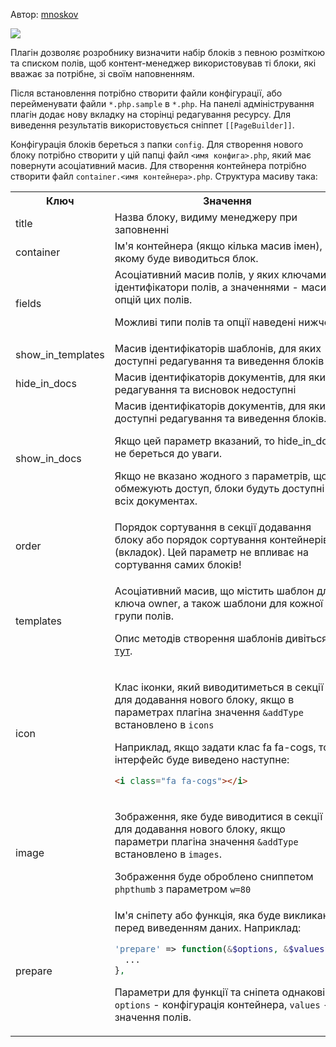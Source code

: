 Автор: <a href="https://github.com/mnoskov/pagebuilder">mnoskov</a>

<img src="https://img.shields.io/badge/PHP-%3E=5.6-green.svg?php=5.6">

Плагін дозволяє розробнику визначити набір блоків з певною розміткою та списком полів, щоб контент-менеджер використовував ті блоки, які вважає за потрібне, зі своїм наповненням.

Після встановлення потрібно створити файли конфігурації, або перейменувати файли `*.php.sample` в `*.php`. На панелі адміністрування плагін додає нову вкладку на сторінці редагування ресурсу. Для виведення результатів використовується сніппет `[[PageBuilder]]`.

Конфігурація блоків береться з папки `config`. Для створення нового блоку потрібно створити у цій папці файл `<имя конфига>.php`, який має повернути асоціативний масив. Для створення контейнера потрібно створити файл `container.<имя контейнера>.php`. Структура масиву така:

<table>
<tr><th>Ключ</th><th>Значення</th></tr>
<tr><td>title</td><td>Назва блоку, видиму менеджеру при заповненні</td></tr>
<tr><td>container</td><td>Ім'я контейнера (якщо кілька масив імен), в якому буде виводиться блок.</td></tr>
<tr>
<td>fields</td>
<td>
Асоціативний масив полів, у яких ключами є ідентифікатори полів, а значеннями - масиви опцій цих полів.

Можливі типи полів та опції наведені нижче.
</td>
</tr>
<tr><td>show_in_templates</td><td>Масив ідентифікаторів шаблонів, для яких доступні редагування та виведення блоків</td></tr>
<tr><td>hide_in_docs</td><td>Масив ідентифікаторів документів, для яких редагування та висновок недоступні</td></tr>
<tr><td>show_in_docs</td><td>Масив ідентифікаторів документів, для яких доступні редагування та виведення блоків.

Якщо цей параметр вказаний, то hide_in_docs не береться до уваги.

Якщо не вказано жодного з параметрів, що обмежують доступ, блоки будуть доступні у всіх документах.</td></tr>
<tr><td>order</td><td>Порядок сортування в секції додавання блоку або порядок сортування контейнерів (вкладок). Цей параметр не впливає на сортування самих блоків!</td></tr>
<tr>
<td>templates</td>
<td>

Асоціативний масив, що містить шаблон для ключа owner, а також шаблони для кожної групи полів.

Опис методів створення шаблонів дивіться <a href="01_%D0%A8%D0%B0%D0%B1%D0%BB%D0%BE%D0%BD%D1%8B.md">тут</a>.

</td>
</tr>
<tr><td>icon</td><td>
  
  Клас іконки, який виводитиметься в секції для додавання нового блоку, якщо в параметрах плагіна значення `&addType` встановлено в `icons`
  
Наприклад, якщо задати клас fa fa-cogs, то в інтерфейс буде виведено наступне:
```html
<i class="fa fa-cogs"></i>
```

</td></tr>
<tr><td>image</td><td>
  
  Зображення, яке буде виводитися в секції для додавання нового блоку, якщо параметри плагіна значення `&addType` встановлено в `images`.
  
Зображення буде оброблено сниппетом `phpthumb` з параметром `w=80`

</td></tr>
<tr><td>prepare</td><td>Ім'я сніпету або функція, яка буде викликана перед виведенням даних. Наприклад:

```php
'prepare' => function(&$options, &$values) {
  ...
},
```

Параметри для функції та сніпета однакові: `options` - конфігурація контейнера, `values` - значення полів.</td></tr>
</table>
